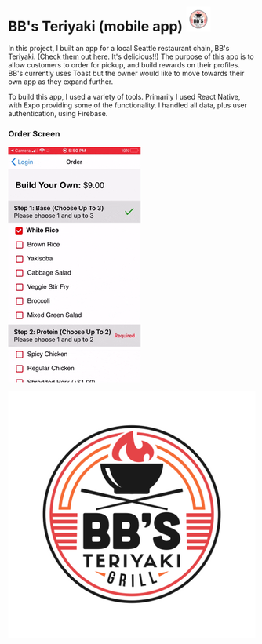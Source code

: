 # BB's Teriyaki (mobile app) <img src="https://github.com/macrawford/bbs-teriyaki-app/blob/main/bbsteriyaki/BB_S.png" width="10%" height="10%">

In this project, I built an app for a local Seattle restaurant chain, BB's Teriyaki. ([Check them out here](https://bbsteriyaki.com/). It's delicious!!) The purpose of this app is to allow customers to order for pickup, and build rewards on their profiles. BB's currently uses Toast but the owner would like to move towards their own app as they expand further.

To build this app, I used a variety of tools. Primarily I used React Native, with Expo providing some of the functionality. I handled all data, plus user authentication, using Firebase.

### Order Screen
![Alt Text](https://github.com/macrawford/bbs-teriyaki-app/blob/main/order.gif "order")

![Alt Text](https://github.com/macrawford/bbs-teriyaki-app/blob/main/bbsteriyaki/BB_S.png)
